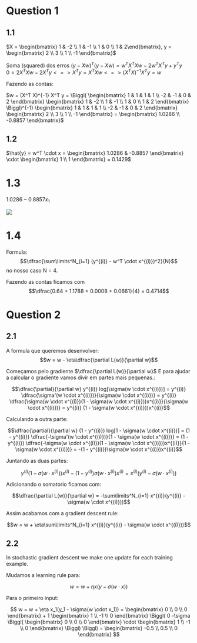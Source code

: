 # Question 1

## 1.1

$X = \begin{bmatrix} 1 & -2 \\ 1 & -1 \\ 1 & 0 \\ 1 & 2\end{bmatrix}, y = \begin{bmatrix} 2 \\ 3 \\ 1 \\ -1 \end{bmatrix}$

Soma (squared) dos erros $(y - Xw)^T(y-Xw) = w^T X^T Xw - 2 w^T X^T y + y^T y$<br>
$0 = 2 X^T Xw - 2 X^T y <=> X^T y = X^T Xw <=> (X^T X)^{-1} X^T y = w$

Fazendo as contas:

$w = (X^T X)^{-1} X^T y = \Biggl( \begin{bmatrix} 1 & 1 & 1 & 1 \\ -2 & -1 & 0 & 2 \end{bmatrix} \begin{bmatrix} 1 & -2 \\ 1 & -1 \\ 1 & 0 \\ 1 & 2 \end{bmatrix} \Biggl)^{-1} \begin{bmatrix} 1 & 1 & 1 & 1 \\ -2 & -1 & 0 & 2 \end{bmatrix} \begin{bmatrix} 2 \\ 3 \\ 1 \\ -1 \end{bmatrix} = \begin{bmatrix} 1.0286 \\ -0.8857 \end{bmatrix}$

## 1.2

$\hat{y} = w^T \cdot x = \begin{bmatrix} 1.0286 & -0.8857 \end{bmatrix} \cdot \begin{bmatrix} 1 \\ 1 \end{bmatrix} = 0.1429$

# 1.3

$1.0286 - 0.8857 x_1$

<img src="Imagens/L3 1.3.png">

# 1.4

Formula:
$$\dfrac{\sum\limits^N_{i=1} (y^{(i)} - w^T \cdot x^{(i)})^2}{N}$$
no nosso caso N = 4.

Fazendo as contas ficamos com
$$\dfrac{0.64 + 1.1788 + 0.0008 + 0.0661}{4} = 0.4714$$

# Question 2

## 2.1

A formula que queremos desenvolver:
$$w = w - \eta\dfrac{\partial L(w)}{\partial w}$$

Começamos pelo gradiente $\dfrac{\partial L(w)}{\partial w}$
E para ajudar a calcular o gradiente vamos divir em partes mais pequenas.:

$$\dfrac{\partial}{\partial w} y^{(i)} log[\sigma(w \cdot x^{(i)})] =  y^{(i)} \dfrac{\sigma'(w \cdot x^{(i)})}{\sigma(w \cdot x^{(i)})} = y^{(i)} \dfrac{\sigma(w \cdot x^{(i)})(1 - \sigma(w \cdot x^{(i)}))x^{(i)}}{\sigma(w \cdot x^{(i)})} = y^{(i)} (1 - \sigma(w \cdot x^{(i)}))x^{(i)}$$

Calculando a outra parte:

$$\dfrac{\partial}{\partial w} (1 - y^{(i)}) log[1 - \sigma(w \cdot x^{(i)})] = (1 - y^{(i)}) \dfrac{-\sigma'(w \cdot x^{(i)})}{1 - \sigma(w \cdot x^{(i)})} = (1 - y^{(i)}) \dfrac{-\sigma(w \cdot x^{(i)})(1 - \sigma(w \cdot x^{(i)}))x^{(i)}}{1 - \sigma(w \cdot x^{(i)})} = -(1 - y^{(i)})\sigma(w \cdot x^{(i)})x^{(i)}$$

Juntando as duas partes:

$$y^{(i)} (1 - \sigma(w \cdot x^{(i)}))x^{(i)}-(1 - y^{(i)})\sigma(w \cdot x^{(i)})x^{(i)} = x^{(i)}(y^{(i)} - \sigma(w \cdot x^{(i)}))$$

Adicionando o somatorio ficamos com:

$$\dfrac{\partial L(w)}{\partial w} = -\sum\limits^N_{i=1} x^{(i)}(y^{(i)} - \sigma(w \cdot x^{(i)}))$$

Assim acabamos com a gradient descent rule:

$$w = w + \eta\sum\limits^N_{i=1} x^{(i)}(y^{(i)} - \sigma(w \cdot x^{(i)}))$$

## 2.2

In stochastic gradient descent we make one update for each training example.

Mudamos a learning rule para:

$$w = w + \eta x(y - \sigma(w \cdot x))$$

Para o primeiro input:

$$
w = w + \eta x_1(y_1 - \sigma(w \cdot x_1)) = \begin{bmatrix} 0 \\ 0 \\ 0 \end{bmatrix} + 1 \begin{bmatrix} 1 \\ -1 \\ 0 \end{bmatrix}
\Biggl( 0 -\sigma \Biggl( \begin{bmatrix} 0 \\ 0 \\ 0 \end{bmatrix} \cdot \begin{bmatrix} 1 \\ -1 \\ 0 \end{bmatrix}  \Biggl) \Biggl) = \begin{bmatrix} -0.5 \\ 0.5 \\ 0 \end{bmatrix}
$$
